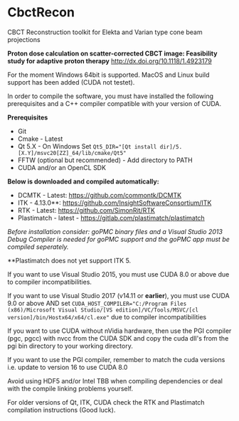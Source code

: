 # CbctRecon
CBCT Reconstruction toolkit for Elekta and Varian type cone beam projections

**Proton dose calculation on scatter-corrected CBCT image: Feasibility study for adaptive proton therapy**
http://dx.doi.org/10.1118/1.4923179

For the moment Windows 64bit is supported.
MacOS and Linux build support has been added (CUDA not testet).

In order to compile the software, you must have installed the following prerequisites and a C++ compiler compatible with your version of CUDA.

**Prerequisites**
 - Git</li>
 - Cmake - Latest
 - Qt 5.X - On Windows Set `Qt5_DIR="[Qt install dir]/5.[X.Y]/msvc20[ZZ]_64/lib/cmake/Qt5"`
 - FFTW (optional but recommended) - Add directory to PATH
 - CUDA and/or an OpenCL SDK

**Below is downloaded and compiled automatically:**
 - DCMTK - Latest: https://github.com/commontk/DCMTK
 - ITK - 4.13.0**: https://github.com/InsightSoftwareConsortium/ITK
 - RTK - Latest: https://github.com/SimonRit/RTK
 - Plastimatch - latest - https://gitlab.com/plastimatch/plastimatch


*Before installation consider:
goPMC binary files and a Visual Studio 2013 Debug Compiler is needed for goPMC support and the goPMC app must be compiled seperately.*

**Plastimatch does not yet support ITK 5.

If you want to use Visual Studio 2015, you must use CUDA 8.0 or above due to compiler incompatibilities.

If you want to use Visual Studio 2017 (v14.11 or **earlier**), you must use CUDA 9.0 or above AND set `CUDA_HOST_COMPILER="C:/Program Files (x86)/Microsoft Visual Studio/[VS edition]/VC/Tools/MSVC/[cl version]/bin/Hostx64/x64/cl.exe"` due to compiler incompatibilities

If you want to use CUDA without nVidia hardware, then use the PGI compiler (pgc, pgcc) with nvcc from the CUDA SDK and copy the cuda dll's from the pgi bin directory to your working directory.

If you want to use the PGI compiler, remember to match the cuda versions i.e. update to version 16 to use CUDA 8.0

Avoid using HDF5 and/or Intel TBB when compiling dependencies or deal with the compile linking problems yourself.

For older versions of Qt, ITK, CUDA check the RTK and Plastimatch compilation instructions (Good luck).
